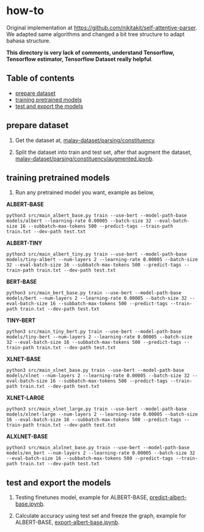 # how-to

Original implementation at https://github.com/nikitakit/self-attentive-parser. We adapted same algorithms and changed a bit tree structure to adapt bahasa structure.

**This directory is very lack of comments, understand Tensorflow, Tensorflow estimator, Tensorflow Dataset really helpful**.

## Table of contents
  * [prepare dataset](#prepare-dataset)
  * [training pretrained models](#training-pretrained-models)
  * [test and export the models](#test-and-export-the-models)

## prepare dataset

1. Get the dataset at, [malay-dataset/parsing/constituency](https://github.com/huseinzol05/Malay-Dataset/tree/master/parsing/constituency).

2. Split the dataset into train and test set, after that augment the dataset, [malay-dataset/parsing/constituency/augmented.ipynb](https://github.com/huseinzol05/Malay-Dataset/blob/master/parsing/constituency/augmented.ipynb).

## training pretrained models

1. Run any pretrained model you want, example as below,

**ALBERT-BASE**

```
python3 src/main_albert_base.py train --use-bert --model-path-base models/albert --learning-rate 0.00005 --batch-size 32 --eval-batch-size 16 --subbatch-max-tokens 500 --predict-tags --train-path train.txt --dev-path test.txt
```

**ALBERT-TINY**

```
python3 src/main_albert_tiny.py train --use-bert --model-path-base models/tiny-albert --num-layers 2 --learning-rate 0.00005 --batch-size 32 --eval-batch-size 16 --subbatch-max-tokens 500 --predict-tags --train-path train.txt --dev-path test.txt
```

**BERT-BASE**

```
python3 src/main_bert_base.py train --use-bert --model-path-base models/bert --num-layers 2 --learning-rate 0.00005 --batch-size 32 --eval-batch-size 16 --subbatch-max-tokens 500 --predict-tags --train-path train.txt --dev-path test.txt
```

**TINY-BERT**

```
python3 src/main_tiny_bert.py train --use-bert --model-path-base models/tiny-bert --num-layers 2 --learning-rate 0.00005 --batch-size 32 --eval-batch-size 16 --subbatch-max-tokens 500 --predict-tags --train-path train.txt --dev-path test.txt
```

**XLNET-BASE**

```
python3 src/main_xlnet_base.py train --use-bert --model-path-base models/xlnet --num-layers 2 --learning-rate 0.00005 --batch-size 32 --eval-batch-size 16 --subbatch-max-tokens 500 --predict-tags --train-path train.txt --dev-path test.txt
```

**XLNET-LARGE**

```
python3 src/main_xlnet_large.py train --use-bert --model-path-base models/xlnet-large --num-layers 2 --learning-rate 0.00005 --batch-size 16 --eval-batch-size 16 --subbatch-max-tokens 500 --predict-tags --train-path train.txt --dev-path test.txt
```

**ALXLNET-BASE**

```
python3 src/main_alxlnet_base.py train --use-bert --model-path-base models/en_bert --num-layers 2 --learning-rate 0.00005 --batch-size 32 --eval-batch-size 16 --subbatch-max-tokens 500 --predict-tags --train-path train.txt --dev-path test.txt
```

## test and export the models

1. Testing finetunes model, example for ALBERT-BASE, [predict-albert-base.ipynb](predict-albert-base.ipynb).

2. Calculate accuracy using test set and freeze the graph, example for ALBERT-BASE, [export-albert-base.ipynb](export-albert-base.ipynb).